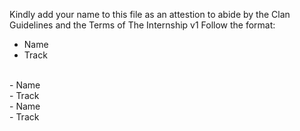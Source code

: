 Kindly add your name to this file as an attestion to abide by the Clan Guidelines and the Terms of The Internship v1
Follow the format:<br/>
- Name <br/>
- Track
<br/>
- Name <br/>
- Track
<br/>
- Name <br/>
- Track
<br/>
